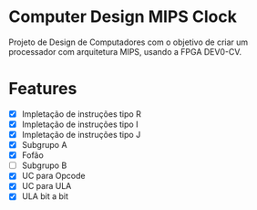 # Computer Design MIPS Clock

Projeto de Design de Computadores com o objetivo de criar um processador com arquitetura MIPS, usando a FPGA DEV0-CV.

# Features

- [X] Impletação de instruções tipo R
- [X] Impletação de instruções tipo I
- [X] Impletação de instruções tipo J
- [X] Subgrupo A
- [X] Fofão
- [ ] Subgrupo B
- [X] UC para Opcode
- [X] UC para ULA
- [X] ULA bit a bit
